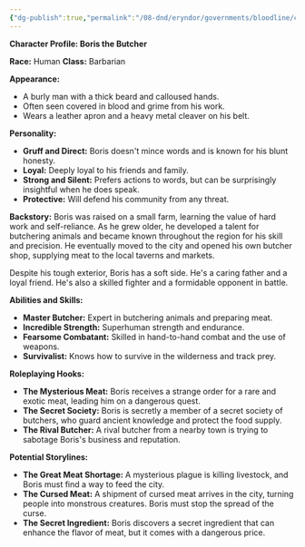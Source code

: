 ```yaml
---
{"dg-publish":true,"permalink":"/08-dnd/eryndor/governments/bloodline/cities-and-towns/charhollow/people-and-places/charhollow-butcher/"}
---
```




**Character Profile: Boris the Butcher**

**Race:** Human 
**Class:** Barbarian

**Appearance:**

- A burly man with a thick beard and calloused hands.
- Often seen covered in blood and grime from his work.
- Wears a leather apron and a heavy metal cleaver on his belt.

**Personality:**

- **Gruff and Direct:** Boris doesn't mince words and is known for his blunt honesty.
- **Loyal:** Deeply loyal to his friends and family.
- **Strong and Silent:** Prefers actions to words, but can be surprisingly insightful when he does speak.
- **Protective:** Will defend his community from any threat.

**Backstory:** Boris was raised on a small farm, learning the value of hard work and self-reliance. As he grew older, he developed a talent for butchering animals and became known throughout the region for his skill and precision. He eventually moved to the city and opened his own butcher shop, supplying meat to the local taverns and markets.

Despite his tough exterior, Boris has a soft side. He's a caring father and a loyal friend. He's also a skilled fighter and a formidable opponent in battle.

**Abilities and Skills:**

- **Master Butcher:** Expert in butchering animals and preparing meat.
- **Incredible Strength:** Superhuman strength and endurance.
- **Fearsome Combatant:** Skilled in hand-to-hand combat and the use of weapons.
- **Survivalist:** Knows how to survive in the wilderness and track prey.

**Roleplaying Hooks:**

- **The Mysterious Meat:** Boris receives a strange order for a rare and exotic meat, leading him on a dangerous quest.
- **The Secret Society:** Boris is secretly a member of a secret society of butchers, who guard ancient knowledge and protect the food supply.
- **The Rival Butcher:** A rival butcher from a nearby town is trying to sabotage Boris's business and reputation.

**Potential Storylines:**

- **The Great Meat Shortage:** A mysterious plague is killing livestock, and Boris must find a way to feed the city.
- **The Cursed Meat:** A shipment of cursed meat arrives in the city, turning people into monstrous creatures. Boris must stop the spread of the curse.
- **The Secret Ingredient:** Boris discovers a secret ingredient that can enhance the flavor of meat, but it comes with a dangerous price.